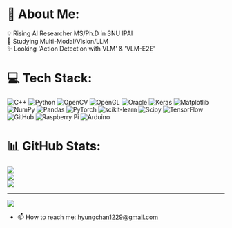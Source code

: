 # 💫 About Me:
💡 Rising AI Researcher MS/Ph.D in SNU IPAI<br>🌱 Studying Multi-Modal/Vision/LLM<br>✨ Looking 'Action Detection with VLM' & 'VLM-E2E' 


# 💻 Tech Stack:
![C++](https://img.shields.io/badge/c++-%2300599C.svg?style=for-the-badge&logo=c%2B%2B&logoColor=white) ![Python](https://img.shields.io/badge/python-3670A0?style=for-the-badge&logo=python&logoColor=ffdd54) ![OpenCV](https://img.shields.io/badge/opencv-%23white.svg?style=for-the-badge&logo=opencv&logoColor=white) ![OpenGL](https://img.shields.io/badge/OpenGL-%23FFFFFF.svg?style=for-the-badge&logo=opengl) ![Oracle](https://img.shields.io/badge/Oracle-F80000?style=for-the-badge&logo=oracle&logoColor=white) ![Keras](https://img.shields.io/badge/Keras-%23D00000.svg?style=for-the-badge&logo=Keras&logoColor=white) ![Matplotlib](https://img.shields.io/badge/Matplotlib-%23ffffff.svg?style=for-the-badge&logo=Matplotlib&logoColor=black) ![NumPy](https://img.shields.io/badge/numpy-%23013243.svg?style=for-the-badge&logo=numpy&logoColor=white) ![Pandas](https://img.shields.io/badge/pandas-%23150458.svg?style=for-the-badge&logo=pandas&logoColor=white) ![PyTorch](https://img.shields.io/badge/PyTorch-%23EE4C2C.svg?style=for-the-badge&logo=PyTorch&logoColor=white) ![scikit-learn](https://img.shields.io/badge/scikit--learn-%23F7931E.svg?style=for-the-badge&logo=scikit-learn&logoColor=white) ![Scipy](https://img.shields.io/badge/SciPy-%230C55A5.svg?style=for-the-badge&logo=scipy&logoColor=%white) ![TensorFlow](https://img.shields.io/badge/TensorFlow-%23FF6F00.svg?style=for-the-badge&logo=TensorFlow&logoColor=white) ![GitHub](https://img.shields.io/badge/github-%23121011.svg?style=for-the-badge&logo=github&logoColor=white) ![Raspberry Pi](https://img.shields.io/badge/-RaspberryPi-C51A4A?style=for-the-badge&logo=Raspberry-Pi) ![Arduino](https://img.shields.io/badge/-Arduino-00979D?style=for-the-badge&logo=Arduino&logoColor=white)
# 📊 GitHub Stats:
![](https://github-readme-stats.vercel.app/api?username=HyungChan1229&theme=dark&hide_border=false&include_all_commits=true&count_private=false)<br/>
![](https://github-readme-streak-stats.herokuapp.com/?user=HyungChan1229&theme=dark&hide_border=false)<br/>
![](https://github-readme-stats.vercel.app/api/top-langs/?username=HyungChan1229&theme=dark&hide_border=false&include_all_commits=true&count_private=false&layout=compact)

---
[![](https://visitcount.itsvg.in/api?id=HyungChan1229&icon=2&color=0)](https://visitcount.itsvg.in)


- 📫 How to reach me: hyungchan1229@gmail.com
